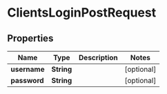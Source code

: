 

# ClientsLoginPostRequest


## Properties

| Name | Type | Description | Notes |
|------------ | ------------- | ------------- | -------------|
|**username** | **String** |  |  [optional] |
|**password** | **String** |  |  [optional] |



